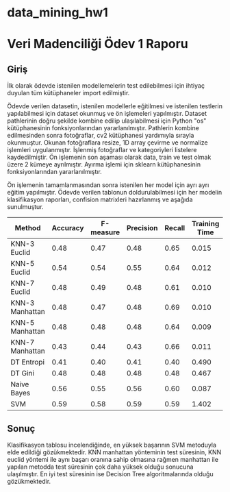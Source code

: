 # data_mining_hw1

# Veri Madenciliği Ödev 1 Raporu

## **Giriş**

İlk olarak ödevde istenilen modellemelerin test edilebilmesi için ihtiyaç duyulan tüm kütüphaneler import edilmiştir.

Ödevde verilen datasetin, istenilen modellerle eğitilmesi ve istenilen testlerin yapılabilmesi için dataset okunmuş ve ön işlemeleri yapılmıştır. Dataset pathlerinin doğru şekilde kombine edilip ulaşılabilmesi için Python "os" kütüphanesinin fonksiyonlarından yararlanılmıştır. Pathlerin kombine edilmesinden sonra fotoğraflar, cv2 kütüphanesi yardımıyla sırayla okunmuştur. Okunan fotoğraflara resize, 1D array çevirme ve normalize işlemleri uygulanmıştır. İşlenmiş fotoğraflar ve kategoriyleri listelere kaydedilmiştir. Ön işlemenin son aşaması olarak data, train ve test olmak üzere 2 kümeye ayrılmıştır. Ayırma işlemi için sklearn kütüphanesinin fonksiyonlarından yararlanılmıştır.

Ön işlemenin tamamlanmasından sonra istenilen her model için ayrı ayrı eğitim yapılmıştır. Ödevde verilen tablonun doldurulabilmesi için her modelin klasifikasyon raporları, confision matrixleri hazırlanmış ve aşağıda sunulmuştur.

| Method  | Accuracy  | F-measure  | Precision  | Recall  | Training Time  | Testing Time |
| --- | --- | --- | --- | --- | --- | --- |
| KNN-3 Euclid | 0.48 | 0.47 | 0.48 | 0.65 | 0.015 | 0.068 |
| KNN-5 Euclid | 0.54 | 0.54 | 0.55 | 0.64 | 0.012 | 0.071 |
| KNN-7 Euclid | 0.48 | 0.49 | 0.48 | 0.61 | 0.010 | 0.101 |
| KNN-3 Manhattan | 0.48 | 0.47 | 0.48 | 0.69 | 0.010 | 0.937 |
| KNN-5 Manhattan | 0.48 | 0.48 | 0.48 | 0.64 | 0.009 | 0.970 |
| KNN-7 Manhattan | 0.43 | 0.44 | 0.43 | 0.66 | 0.011 | 0.928 |
| DT Entropi | 0.41 | 0.40 | 0.41 | 0.40 | 0.490 | 0.003 |
| DT Gini | 0.48 | 0.48 | 0.48 | 0.48 | 0.467 | 0.005 |
| Naive Bayes | 0.56 | 0.55 | 0.56 | 0.60 | 0.087 | 0.041 |
| SVM | 0.59 | 0.58 | 0.59 | 0.59 | 1.402 | 0.322 |

## **Sonuç**

Klasifikasyon tablosu incelendiğinde, en yüksek başarının SVM metoduyla elde edildiği gözükmektedir. KNN manhattan yönteminin test süresinin, KNN euclid yöntemi ile aynı başarı oranına sahip olmasına rağmen manhattan ile yapılan metodda test süresinin çok daha yüksek olduğu sonucuna ulaşılmıştır. En iyi test süresinin ise Decision Tree algoritmalarında olduğu gözükmektedir.

